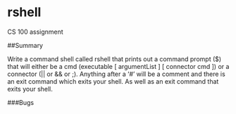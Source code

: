 # rshell
CS 100 assignment

##Summary

Write a command shell called rshell that prints out a command prompt ($) that will either be a cmd (executable [ argumentList ] [ connector cmd ]) or a connector (|| or && or ;). Anything after a ‘#’ will be a comment and there is an exit command which exits your shell. As well as an exit command that exits your shell.

###Bugs
